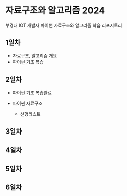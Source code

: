 # 자료구조와 알고리즘 2024
부경대 IOT 개발자 파이썬 자료구조와 알고리즘 학습 리포지토리

## 1일차
- 자료구조, 알고리즘 개요
- 파이썬 기초 복습

## 2일차
- 파이썬 기초 복습완료

- 파이썬 자료구조
    - 선형리스트

## 3일차

## 4일차

## 5일차

## 6일차


